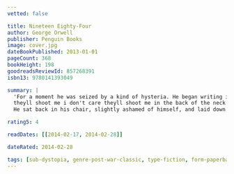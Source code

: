 ```yaml
---
vetted: false

title: Nineteen Eighty-Four
author: George Orwell
publisher: Penguin Books
image: cover.jpg
dateBookPublished: 2013-01-01
pageCount: 368
bookHeight: 198
goodreadsReviewId: 857268391
isbn13: 9780141393049

summary: |
  'For a moment he was seized by a kind of hysteria. He began writing in a hurried untidy scrawl:
  theyll shoot me i don't care theyll shoot me in the back of the neck i dont care down with big brother they always shoot you in the back of the neck i dont care down with big brother-
  He sat back in his chair, slightly ashamed of himself, and laid down the pen. The next moment he started violently. There was a knocking at the door.'

rating5: 4

readDates: [[2014-02-17, 2014-02-28]]

dateRated: 2014-02-28

tags: [sub-dystopia, genre-post-war-classic, type-fiction, form-paperback]
---
```

